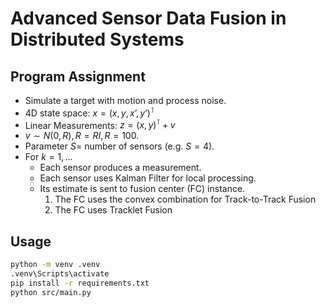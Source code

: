 # Advanced Sensor Data Fusion in Distributed Systems

## Program Assignment 
- Simulate a target with motion and process noise.
- 4D state space: $x = (x, y, x’, y’)^\intercal$
- Linear Measurements: $z = (x, y)^\intercal + v$
- $v \sim N (0, R), R = R I, R = 100$.
- Parameter $S =$ number of sensors (e.g. $S = 4$).
- For $k = 1,...$
  - Each sensor produces a measurement.
  - Each sensor uses Kalman Filter for local processing.
  - Its estimate is sent to fusion center (FC) instance.
    1) The FC uses the convex combination for Track-to-Track Fusion
    2) The FC uses Tracklet Fusion

## Usage
```sh
python -m venv .venv
.venv\Scripts\activate
pip install -r requirements.txt
python src/main.py
```

